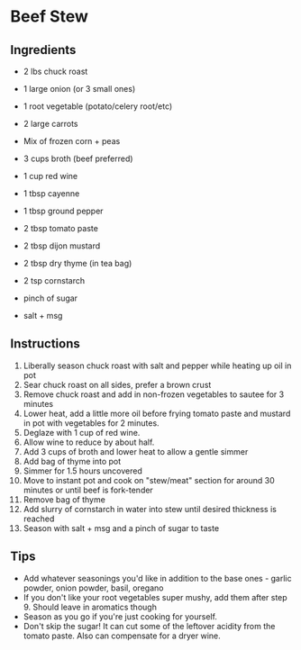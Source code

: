 # Beef Stew

## Ingredients

- 2 lbs chuck roast
- 1 large onion (or 3 small ones)
- 1 root vegetable (potato/celery root/etc)
- 2 large carrots
- Mix of frozen corn + peas

- 3 cups broth (beef preferred)
- 1 cup red wine

- 1 tbsp cayenne
- 1 tbsp ground pepper
- 2 tbsp tomato paste
- 2 tbsp dijon mustard
- 2 tbsp dry thyme (in tea bag)
- 2 tsp cornstarch
- pinch of sugar
- salt + msg

## Instructions

1. Liberally season chuck roast with salt and pepper while heating up oil in pot
2. Sear chuck roast on all sides, prefer a brown crust
3. Remove chuck roast and add in non-frozen vegetables to sautee for 3 minutes
4. Lower heat, add a little more oil before frying tomato paste and mustard in pot with vegetables for 2 minutes.
5. Deglaze with 1 cup of red wine.
6. Allow wine to reduce by about half.
7. Add 3 cups of broth and lower heat to allow a gentle simmer
8. Add bag of thyme into pot
9. Simmer for 1.5 hours uncovered
10. Move to instant pot and cook on "stew/meat" section for around 30 minutes or until beef is fork-tender
11. Remove bag of thyme
12. Add slurry of cornstarch in water into stew until desired thickness is reached
13. Season with salt + msg and a pinch of sugar to taste

## Tips

- Add whatever seasonings you'd like in addition to the base ones - garlic powder, onion powder, basil, oregano
- If you don't like your root vegetables super mushy, add them after step 9. Should leave in aromatics though
- Season as you go if you're just cooking for yourself.
- Don't skip the sugar! It can cut some of the leftover acidity from the tomato paste. Also can compensate for a dryer wine.
